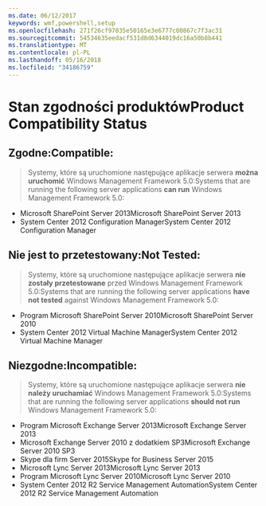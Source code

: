 ```yaml
---
ms.date: 06/12/2017
keywords: wmf,powershell,setup
ms.openlocfilehash: 271f26cf97035e50165e3e6777c00867c7f3ac31
ms.sourcegitcommit: 54534635eedacf531d8d6344019dc16a50b8b441
ms.translationtype: MT
ms.contentlocale: pl-PL
ms.lasthandoff: 05/16/2018
ms.locfileid: "34186759"
---
```

# <a name="product-compatibility-status"></a><span data-ttu-id="b41ca-102">Stan zgodności produktów</span><span class="sxs-lookup"><span data-stu-id="b41ca-102">Product Compatibility Status</span></span>

## <a name="compatible"></a><span data-ttu-id="b41ca-103">Zgodne:</span><span class="sxs-lookup"><span data-stu-id="b41ca-103">Compatible:</span></span>
> <span data-ttu-id="b41ca-104">Systemy, które są uruchomione następujące aplikacje serwera **można uruchomić** Windows Management Framework 5.0:</span><span class="sxs-lookup"><span data-stu-id="b41ca-104">Systems that are running the following server applications **can run** Windows Management Framework 5.0:</span></span>

- <span data-ttu-id="b41ca-105">Microsoft SharePoint Server 2013</span><span class="sxs-lookup"><span data-stu-id="b41ca-105">Microsoft SharePoint Server 2013</span></span>
- <span data-ttu-id="b41ca-106">System Center 2012 Configuration Manager</span><span class="sxs-lookup"><span data-stu-id="b41ca-106">System Center 2012 Configuration Manager</span></span>

## <a name="not-tested"></a><span data-ttu-id="b41ca-107">Nie jest to przetestowany:</span><span class="sxs-lookup"><span data-stu-id="b41ca-107">Not Tested:</span></span>
> <span data-ttu-id="b41ca-108">Systemy, które są uruchomione następujące aplikacje serwera **nie zostały przetestowane** przed Windows Management Framework 5.0:</span><span class="sxs-lookup"><span data-stu-id="b41ca-108">Systems that are running the following server applications **have not tested** against Windows Management Framework 5.0:</span></span>

- <span data-ttu-id="b41ca-109">Program Microsoft SharePoint Server 2010</span><span class="sxs-lookup"><span data-stu-id="b41ca-109">Microsoft SharePoint Server 2010</span></span>
- <span data-ttu-id="b41ca-110">System Center 2012 Virtual Machine Manager</span><span class="sxs-lookup"><span data-stu-id="b41ca-110">System Center 2012 Virtual Machine Manager</span></span>

## <a name="incompatible"></a><span data-ttu-id="b41ca-111">Niezgodne:</span><span class="sxs-lookup"><span data-stu-id="b41ca-111">Incompatible:</span></span>
> <span data-ttu-id="b41ca-112">Systemy, które są uruchomione następujące aplikacje serwera **nie należy uruchamiać** Windows Management Framework 5.0:</span><span class="sxs-lookup"><span data-stu-id="b41ca-112">Systems that are running the following server applications **should not run** Windows Management Framework 5.0:</span></span>

- <span data-ttu-id="b41ca-113">Program Microsoft Exchange Server 2013</span><span class="sxs-lookup"><span data-stu-id="b41ca-113">Microsoft Exchange Server 2013</span></span>
- <span data-ttu-id="b41ca-114">Microsoft Exchange Server 2010 z dodatkiem SP3</span><span class="sxs-lookup"><span data-stu-id="b41ca-114">Microsoft Exchange Server 2010 SP3</span></span>
- <span data-ttu-id="b41ca-115">Skype dla firm Server 2015</span><span class="sxs-lookup"><span data-stu-id="b41ca-115">Skype for Business Server 2015</span></span>
- <span data-ttu-id="b41ca-116">Microsoft Lync Server 2013</span><span class="sxs-lookup"><span data-stu-id="b41ca-116">Microsoft Lync Server 2013</span></span>
- <span data-ttu-id="b41ca-117">Program Microsoft Lync Server 2010</span><span class="sxs-lookup"><span data-stu-id="b41ca-117">Microsoft Lync Server 2010</span></span>
- <span data-ttu-id="b41ca-118">System Center 2012 R2 Service Management Automation</span><span class="sxs-lookup"><span data-stu-id="b41ca-118">System Center 2012 R2 Service Management Automation</span></span>
